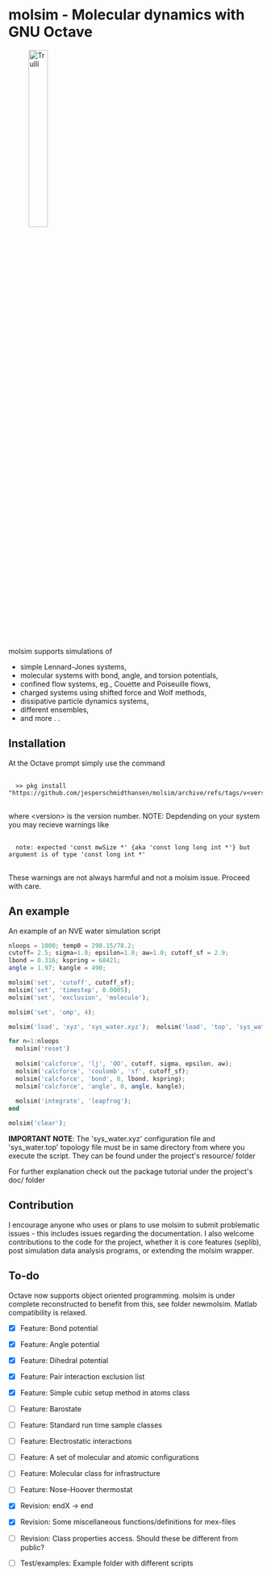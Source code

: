  <html>
<body>
<h1> molsim - Molecular dynamics with GNU Octave </h1>
<p>
<figure>
  <img src="doc/logo.png" alt="Trulli" style="width:30%">
</figure> 
</p>

<p>
molsim supports simulations of
</p>

<ul>
<li>simple Lennard-Jones systems,</li>
<li>molecular systems with bond, angle, and torsion potentials,</li>
<li>confined flow systems, eg., Couette and Poiseuille flows,</li>
<li>charged systems using shifted force and Wolf methods,</li>
<li>dissipative particle dynamics systems,</li>
<li>different ensembles,</li>
<li> and more . .</li>
</ul>

<h2>Installation </h2>
<p>At the Octave prompt simply use the command </p>
<pre>
 <code>
  >> pkg install "https://github.com/jesperschmidthansen/molsim/archive/refs/tags/v&lt;version&gt;.tar.gz"
 </code> 
</pre>
<p>where &lt;version&gt; is the version number. NOTE: Depdending on your system you may recieve warnings like
<pre>
 <code>
  note: expected 'const mwSize *' {aka 'const long long int *'} but argument is of type 'const long int *'
 </code> 
</pre>
These warnings are not always harmful and not a molsim issue. Proceed with care.

<h2>An example</h2>
An example of an NVE water simulation script

```octave
nloops = 1000; temp0 = 298.15/78.2;
cutoff= 2.5; sigma=1.0; epsilon=1.0; aw=1.0; cutoff_sf = 2.9;
lbond = 0.316; kspring = 68421; 
angle = 1.97; kangle = 490;

molsim('set', 'cutoff', cutoff_sf);
molsim('set', 'timestep', 0.0005);
molsim('set', 'exclusion', 'molecule'); 

molsim('set', 'omp', 4);

molsim('load', 'xyz', 'sys_water.xyz');  molsim('load', 'top', 'sys_water.top');

for n=1:nloops 
  molsim('reset')
  
  molsim('calcforce', 'lj', 'OO', cutoff, sigma, epsilon, aw);
  molsim('calcforce', 'coulomb', 'sf', cutoff_sf);
  molsim('calcforce', 'bond', 0, lbond, kspring);
  molsim('calcforce', 'angle', 0, angle, kangle);
  
  molsim('integrate', 'leapfrog');
end

molsim('clear');
```
<p> <b>IMPORTANT NOTE</b>: The 'sys_water.xyz' configuration file and 'sys_water.top' topology file must be in
same directory from where you execute the script. They can be found under the project's resource/ folder </p>
<p> For further explanation check out the package tutorial under the project's doc/ folder </p> 

<h2>Contribution</h2>
<p>
I encourage anyone who uses or plans to use molsim to submit problematic issues - this includes issues regarding the documentation. I also welcome contributions to the code for the project, whether it is core features (seplib), post simulation data analysis programs, or extending the molsim wrapper. 
</p>

<h2>To-do</h2>
Octave now supports object oriented programming. molsim is under complete reconstructed to benefit from this, see folder newmolsim. Matlab compatibility
is relaxed.

- [X] Feature: Bond potential
- [X] Feature: Angle potential
- [X] Feature: Dihedral potential
- [X] Feature: Pair interaction exclusion list 
- [X] Feature: Simple cubic setup method in atoms class
- [ ] Feature: Barostate
- [ ] Feature: Standard run time sample classes
- [ ] Feature: Electrostatic interactions
- [ ] Feature: A set of molecular and atomic configurations 
- [ ] Feature: Molecular class for infrastructure
- [ ] Feature: Nose-Hoover thermostat
- [X] Revision: endX -> end
- [X] Revision: Some miscellaneous functions/definitions for mex-files 
- [ ] Revision: Class properties access. Should these be different from public?
- [ ] Test/examples: Example folder with different scripts





</body>
</html>
